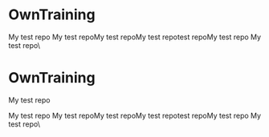 # OwnTraining
My test repo 
My test repoMy test repoMy test repotest repoMy test repo
My test repo\
 # OwnTraining
My test repo 

My test repo 
My test repoMy test repoMy test repotest repoMy test repo
My test repo\
